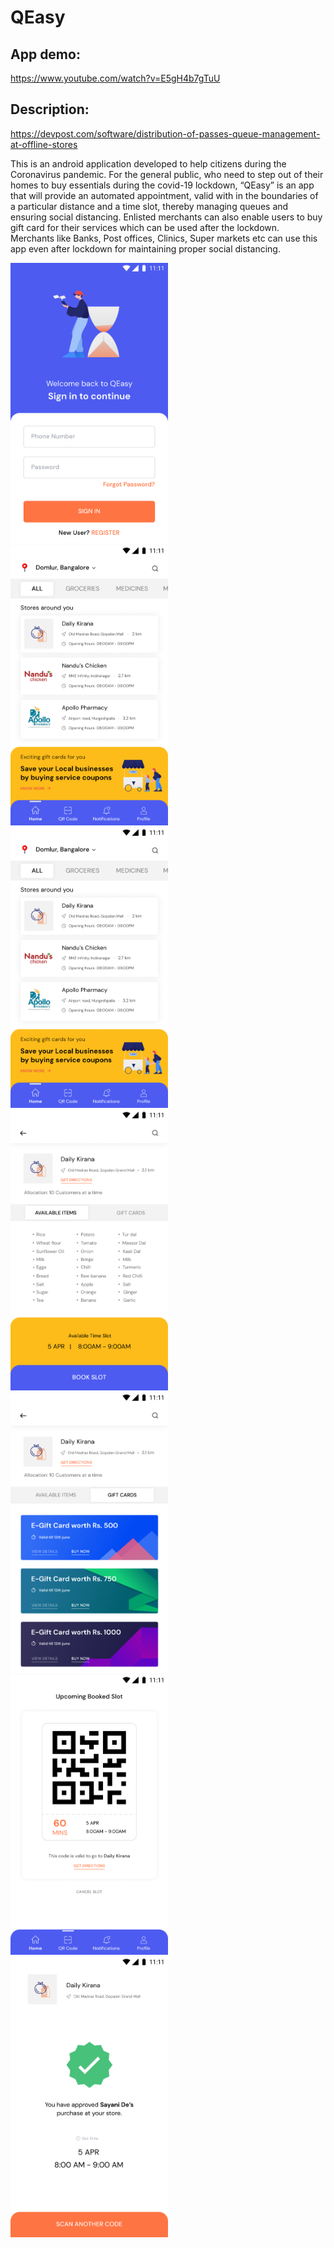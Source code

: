 
# QEasy

App demo:
------------
https://www.youtube.com/watch?v=E5gH4b7gTuU


Description:
------------

https://devpost.com/software/distribution-of-passes-queue-management-at-offline-stores

This is an android application developed to help citizens during the Coronavirus pandemic.
For the general public, who need to step out of their homes to buy essentials during the covid-19 lockdown, “QEasy” is an app that will provide an automated appointment, valid with in the boundaries of a particular distance and a time slot, thereby managing queues and ensuring social distancing. 
Enlisted merchants can also enable users to buy gift card for their services which can be used after the lockdown. Merchants like Banks, Post offices, Clinics, Super markets etc can use this app even after lockdown for maintaining proper social distancing.

<img src="https://github.com/aa3pankaj/covid19Hack/blob/master/UI%20Images/signin-1.jpg" width=50% height=50%>

<img src="https://github.com/aa3pankaj/covid19Hack/blob/master/UI%20Images/Home%20screen.jpg" width=50% height=50%>

<img src="https://github.com/aa3pankaj/covid19Hack/blob/master/UI%20Images/Home%20screen.jpg" width=50% height=50%>

<img src="https://github.com/aa3pankaj/covid19Hack/blob/master/UI%20Images/Shop%20screen.jpg" width=50% height=50%>

<img src="https://github.com/aa3pankaj/covid19Hack/blob/master/UI%20Images/Shop%20screen-1.jpg" width=50% height=50%>

<img src="https://github.com/aa3pankaj/covid19Hack/blob/master/UI%20Images/QR%20Code%20slots.jpg" width=50% height=50%>

<img src="https://github.com/aa3pankaj/covid19Hack/blob/master/UI%20Images/merchant%20approval.jpg" width=50% height=50%>

